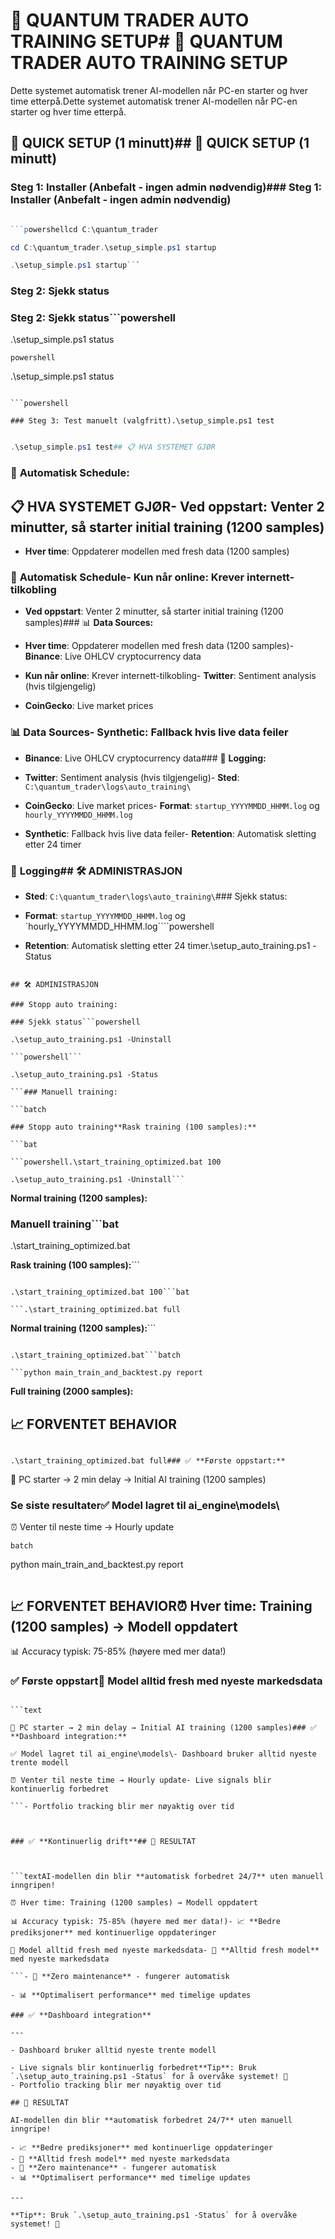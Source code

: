 # 🤖 QUANTUM TRADER AUTO TRAINING SETUP# 🤖 QUANTUM TRADER AUTO TRAINING SETUP



Dette systemet automatisk trener AI-modellen når PC-en starter og hver time etterpå.Dette systemet automatisk trener AI-modellen når PC-en starter og hver time etterpå.



## 🚀 QUICK SETUP (1 minutt)## 🚀 QUICK SETUP (1 minutt)



### Steg 1: Installer (Anbefalt - ingen admin nødvendig)### Steg 1: Installer (Anbefalt - ingen admin nødvendig)

```powershell

```powershellcd C:\quantum_trader

cd C:\quantum_trader.\setup_simple.ps1 startup

.\setup_simple.ps1 startup```

```

### Steg 2: Sjekk status  

### Steg 2: Sjekk status```powershell

.\setup_simple.ps1 status

```powershell```

.\setup_simple.ps1 status

```### Steg 3: Test manuelt (valgfritt)

```powershell

### Steg 3: Test manuelt (valgfritt).\setup_simple.ps1 test

```

```powershell

.\setup_simple.ps1 test## 📋 HVA SYSTEMET GJØR

```

### 🔄 **Automatisk Schedule:**

## 📋 HVA SYSTEMET GJØR- **Ved oppstart**: Venter 2 minutter, så starter initial training (1200 samples)

- **Hver time**: Oppdaterer modellen med fresh data (1200 samples)

### 🔄 **Automatisk Schedule**- **Kun når online**: Krever internett-tilkobling



- **Ved oppstart**: Venter 2 minutter, så starter initial training (1200 samples)### 📊 **Data Sources:**

- **Hver time**: Oppdaterer modellen med fresh data (1200 samples)- **Binance**: Live OHLCV cryptocurrency data

- **Kun når online**: Krever internett-tilkobling- **Twitter**: Sentiment analysis (hvis tilgjengelig)

- **CoinGecko**: Live market prices

### 📊 **Data Sources**- **Synthetic**: Fallback hvis live data feiler



- **Binance**: Live OHLCV cryptocurrency data### 📂 **Logging:**

- **Twitter**: Sentiment analysis (hvis tilgjengelig)- **Sted**: `C:\quantum_trader\logs\auto_training\`

- **CoinGecko**: Live market prices- **Format**: `startup_YYYYMMDD_HHMM.log` og `hourly_YYYYMMDD_HHMM.log`

- **Synthetic**: Fallback hvis live data feiler- **Retention**: Automatisk sletting etter 24 timer



### 📂 **Logging**## 🛠️ ADMINISTRASJON



- **Sted**: `C:\quantum_trader\logs\auto_training\`### Sjekk status:

- **Format**: `startup_YYYYMMDD_HHMM.log` og `hourly_YYYYMMDD_HHMM.log````powershell

- **Retention**: Automatisk sletting etter 24 timer.\setup_auto_training.ps1 -Status

```

## 🛠️ ADMINISTRASJON

### Stopp auto training:

### Sjekk status```powershell

.\setup_auto_training.ps1 -Uninstall

```powershell```

.\setup_auto_training.ps1 -Status

```### Manuell training:

```batch

### Stopp auto training**Rask training (100 samples):**

```bat

```powershell.\start_training_optimized.bat 100

.\setup_auto_training.ps1 -Uninstall```

```

**Normal training (1200 samples):**

### Manuell training```bat

.\start_training_optimized.bat

**Rask training (100 samples):**```



```batch**Full training (2000 samples):**

.\start_training_optimized.bat 100```bat

```.\start_training_optimized.bat full

```

**Normal training (1200 samples):**```



```batch### Se siste resultater:

.\start_training_optimized.bat```batch

```python main_train_and_backtest.py report

```

**Full training (2000 samples):**

## 📈 FORVENTET BEHAVIOR

```batch

.\start_training_optimized.bat full### ✅ **Første oppstart:**

``````

🚀 PC starter → 2 min delay → Initial AI training (1200 samples)

### Se siste resultater✅ Model lagret til ai_engine\models\

⏰ Venter til neste time → Hourly update

```batch```

python main_train_and_backtest.py report

```### ✅ **Kontinuerlig drift:**

```

## 📈 FORVENTET BEHAVIOR⏰ Hver time: Training (1200 samples) → Modell oppdatert

📊 Accuracy typisk: 75-85% (høyere med mer data!)

### ✅ **Første oppstart**🤖 Model alltid fresh med nyeste markedsdata

```

```text

🚀 PC starter → 2 min delay → Initial AI training (1200 samples)### ✅ **Dashboard integration:**

✅ Model lagret til ai_engine\models\- Dashboard bruker alltid nyeste trente modell

⏰ Venter til neste time → Hourly update- Live signals blir kontinuerlig forbedret

```- Portfolio tracking blir mer nøyaktig over tid



### ✅ **Kontinuerlig drift**## 🎯 RESULTAT



```textAI-modellen din blir **automatisk forbedret 24/7** uten manuell inngripen!

⏰ Hver time: Training (1200 samples) → Modell oppdatert

📊 Accuracy typisk: 75-85% (høyere med mer data!)- 📈 **Bedre prediksjoner** med kontinuerlige oppdateringer

🤖 Model alltid fresh med nyeste markedsdata- 🤖 **Alltid fresh model** med nyeste markedsdata  

```- 🔄 **Zero maintenance** - fungerer automatisk

- 📊 **Optimalisert performance** med timelige updates

### ✅ **Dashboard integration**

---

- Dashboard bruker alltid nyeste trente modell

- Live signals blir kontinuerlig forbedret**Tip**: Bruk `.\setup_auto_training.ps1 -Status` for å overvåke systemet! 🚀
- Portfolio tracking blir mer nøyaktig over tid

## 🎯 RESULTAT

AI-modellen din blir **automatisk forbedret 24/7** uten manuell inngripe!

- 📈 **Bedre prediksjoner** med kontinuerlige oppdateringer
- 🤖 **Alltid fresh model** med nyeste markedsdata
- 🔄 **Zero maintenance** - fungerer automatisk
- 📊 **Optimalisert performance** med timelige updates

---

**Tip**: Bruk `.\setup_auto_training.ps1 -Status` for å overvåke systemet! 🚀